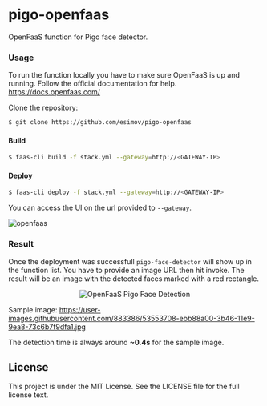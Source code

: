 # pigo-openfaas
OpenFaaS function for Pigo face detector.

### Usage
To run the function locally you have to make sure OpenFaaS is up and running. Follow the official documentation for help. https://docs.openfaas.com/

Clone the repository:
```bash
$ git clone https://github.com/esimov/pigo-openfaas
```

#### Build
```bash 
$ faas-cli build -f stack.yml --gateway=http://<GATEWAY-IP>
```

#### Deploy
```bash 
$ faas-cli deploy -f stack.yml --gateway=http://<GATEWAY-IP>
```

You can access the UI on the url provided to `--gateway`. 

![openfaas](https://user-images.githubusercontent.com/883386/44348404-fcef5280-a4a2-11e8-9b9c-1c34acc23d83.png)

### Result
Once the deployment was successfull `pigo-face-detector` will show up in the function list. You have to provide an image URL then hit invoke. The result will be an image with the detected faces marked with a red rectangle.

<p align="center">
<img src="https://user-images.githubusercontent.com/883386/53553799-202c4600-3b47-11e9-91d5-ff8f296fbeb3.jpg" title="OpenFaaS Pigo Face Detection"/>
</p>

Sample image: https://user-images.githubusercontent.com/883386/53553708-ebb88a00-3b46-11e9-9ea8-73c6b7f9dfa1.jpg

The detection time is always around **~0.4s** for the sample image.

## License

This project is under the MIT License. See the LICENSE file for the full license text.
